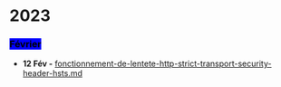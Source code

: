 # 2023

### <mark style="background-color:blue;">Février</mark>

* **12 Fév -** <mark style="color:blue;"></mark> [fonctionnement-de-lentete-http-strict-transport-security-header-hsts.md](fevrier/fonctionnement-de-lentete-http-strict-transport-security-header-hsts.md "mention")<mark style="color:blue;"></mark>
